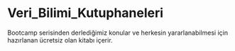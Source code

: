 # Veri_Bilimi_Kutuphaneleri
Bootcamp serisinden derlediğimiz konular ve herkesin yararlanabilmesi için hazırlanan ücretsiz olan kitabı içerir.
